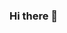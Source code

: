 ### Hi there 👋

<!--
**yehzx/yehzx** is a ✨ _special_ ✨ repository because its `README.md` (this file) appears on your GitHub profile.

Here are some ideas to get you started:

- 🔭 I’m currently working on ...
- 🌱 I’m currently learning ...
- 👯 I’m looking to collaborate on ...
- 🤔 I’m looking for help with ...
- 💬 Ask me about ...
- 📫 How to reach me: ...
- 😄 Pronouns: ...
- ⚡ Fun fact: ...
-->
<!--
![Zheng-Xiang Ye's GitHub stats](https://github-readme-stats.vercel.app/api?username=yehzx&show_icons=true&theme=dark)  
[![Top Langs](https://github-readme-stats.vercel.app/api/top-langs/?username=yehzx&layout=compact)](https://github.com/anuraghazra/github-readme-stats)
-->
